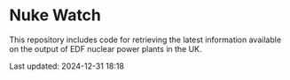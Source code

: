 # Nuke Watch

This repository includes code for retrieving the latest information available on the output of EDF nuclear power plants in the UK.

Last updated: 2024-12-31 18:18
